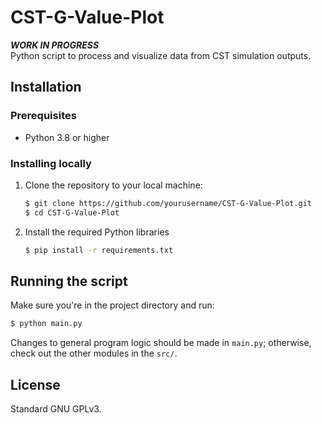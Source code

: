 # CST-G-Value-Plot

***WORK IN PROGRESS***  
Python script to process and visualize data from CST simulation outputs.

## Installation

### Prerequisites

- Python 3.8 or higher

### Installing locally

1. Clone the repository to your local machine:  
    ```bash
    $ git clone https://github.com/yourusername/CST-G-Value-Plot.git
    $ cd CST-G-Value-Plot
    ```
2. Install the required Python libraries

   ```bash
   $ pip install -r requirements.txt
   ```

## Running the script
Make sure you're in the project directory and run:

```bash
$ python main.py
```

Changes to general program logic should be made in `main.py`; otherwise, check out the other modules in the `src/`.  

## License
Standard GNU GPLv3.